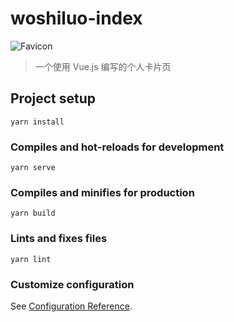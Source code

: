 # woshiluo-index

![Favicon](https://woshiluo.com/favicon.png)

> 一个使用 Vue.js 编写的个人卡片页

## Project setup
```
yarn install
```

### Compiles and hot-reloads for development
```
yarn serve
```

### Compiles and minifies for production
```
yarn build
```

### Lints and fixes files
```
yarn lint
```

### Customize configuration
See [Configuration Reference](https://cli.vuejs.org/config/).
